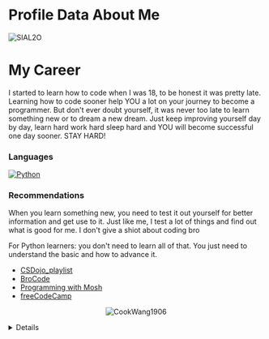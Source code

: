 # Profile Data About Me

![SIAL2O](https://github.com/CookWang1906/Info/assets/148769157/47c20d3a-3cf6-448b-8c1e-d14e3b7e2e56)

# My Career

I started to learn how to code when I was 18, to be honest it was pretty late. Learning how to code sooner help YOU a lot on your journey to become a programmer. But don't ever doubt yourself, it was never too late to learn something new or to dream a new dream. Just keep improving yourself day by day, learn hard work hard sleep hard and YOU will become successful one day sooner. STAY HARD!

### Languages
[![Python](https://img.shields.io/badge/python-black?style=for-the-badge&logo=python)](https://github.com/CookWang1906)

### Recommendations

When you learn something new, you need to test it out yourself for better information and get use to it. Just like me, I test a lot of things and find out what is good for me. I don't give a shiot about coding bro 

For Python learners: you don't need to learn all of that. You just need to understand the basic and how to advance it.
  - [CSDojo_playlist](https://www.youtube.com/playlist?list=PLBZBJbE_rGRWeh5mIBhD-hhDwSEDxogDg)
  - [BroCode](https://www.youtube.com/watch?v=XKHEtdqhLK8)
  - [Programming with Mosh](https://www.youtube.com/watch?v=_uQrJ0TkZlc)
  - [freeCodeCamp](https://www.youtube.com/watch?v=rfscVS0vtbw)

<p align="center"> <img src="https://github-readme-stats.vercel.app/api?username=CookWang1906&show_icons=true&theme=gotham" alt="CookWang1906" />

<details>
<p align="center">
  <a href="https://github.com/CookWang1906">
    <img src="http://github-profile-summary-cards.vercel.app/api/cards/profile-details?username=CookWang1906&theme=transparent" />
  </a>
  <a href="https://github.com/CookWang1906">
    <img src="https://github-readme-streak-stats.herokuapp.com/?user=CookWang1906&hide_border=true&card_width=338&theme=transparent" />
  </a>
  <a href="https://github.com/CookWang1906">
    <img src="http://github-profile-summary-cards.vercel.app/api/cards/stats?username=CookWang1906&theme=transparent" />
  </a>
</p>
<table><tr><td valign="top" width="33%">
